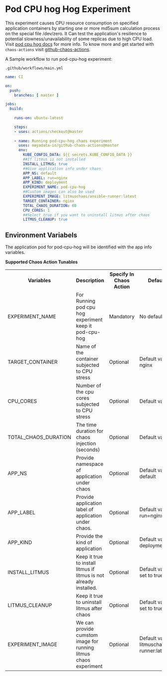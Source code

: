 # Pod CPU hog Hog Experiment

This experiment causes CPU resource consumption on specified application containers by starting one or more md5sum calculation process on the special file /dev/zero. It Can test the application's resilience to potential slowness/unavailability of some replicas due to high CPU load. Visit <a href="https://docs.litmuschaos.io/docs/pod-cpu-hog/">pod cpu hog docs</a> for more info. To know more and get started with `chaos-actions` visit <a href="https://github.com/mayadata-io/github-chaos-actions/blob/master/README.md">github-chaos-actions</a>. 


A Sample workflow to run pod-cpu-hog experiment:

`.github/workflows/main.yml`

```yaml
name: CI

on:
  push:
    branches: [ master ]

jobs:
  build:
    
    runs-on: ubuntu-latest

    steps:
    - uses: actions/checkout@master
      
    - name: Running pod-cpu-hog chaos experiment
      uses: mayadata-io/github-chaos-actions@master
      env:
        KUBE_CONFIG_DATA: ${{ secrets.KUBE_CONFIG_DATA }}
        ##If litmus is not installed
        INSTALL_LITMUS: true
        ##Give application info under chaos
        APP_NS: default
        APP_LABEL: run=nginx
        APP_KIND: deployment
        EXPERIMENT_NAME: pod-cpu-hog
        ##Custom images can also be used
        EXPERIMENT_IMAGE: litmuschaos/ansible-runner:latest        
        TARGET_CONTAINER: nginx
        TOTAL_CHAOS_DURATION: 60
        CPU_CORES: 1
        ##Select true if you want to uninstall litmus after chaos
        LITMUS_CLEANUP: true        
```

## Environment Variabels

The application pod for pod-cpu-hog will be identified with the app info variables.

**Supported Chaos Action Tunables**

<table>
  <tr>
    <th> Variables </th>
    <th> Description </th>
    <th> Specify In Chaos Action </th>
    <th> Default Value </th>
  </tr>
  <tr> 
    <td> EXPERIMENT_NAME </td>
    <td> For Running pod cpu hog experiment keep it pod-cpu-hog</td>
    <td> Mandatory </td>
    <td> No default value </td>
  </tr>
    <tr> 
    <td> TARGET_CONTAINER </td>
    <td> Name of the container subjected to CPU stress </td>
    <td> Optional </td>
    <td> Default value is nginx</td>
  </tr>
  <tr> 
    <td> CPU_CORES </td>
    <td> Number of the cpu cores subjected to CPU stress </td>
    <td> Optional </td>
    <td> Default value is 1</td>
  </tr>
  <tr> 
    <td> TOTAL_CHAOS_DURATION </td>
    <td> The time duration for chaos injection (seconds) </td>
    <td> Optional </td>
    <td> Default value is 60s </td>
  </tr>  
  <tr> 
    <td> APP_NS </td>
    <td> Provide namespace of application under chaos </td>
    <td> Optional </td>
    <td> Default value is default</td>
  </tr>
  <tr>
    <td> APP_LABEL  </td>
    <td> Provide application label of application under chaos. </td>
    <td> Optional </td>
    <td> Default value is run=nginx </td>
  </tr>
  <tr>
    <td> APP_KIND </td>
    <td> Provide the kind of application   </td>
    <td> Optional  </td>
    <td> Default value is deployment </td>
  </tr>
  <tr>
    <td> INSTALL_LITMUS </td>
    <td> Keep it true to install litmus if litmus is not already installed.</td>
    <td> Optional </td>
    <td> Default value is not set to true </td>
  </tr>
  <tr>
    <td> LITMUS_CLEANUP </td>
    <td> Keep it true to uninstall litmus after chaos </td>
    <td> Optional </td>
    <td> Default value is not set to true </td>
  </tr>
  <tr>
    <td> EXPERIMENT_IMAGE </td>
    <td>We can provide cumstom image for running litmus chaos experiment </td>
    <td> Optional </td>
    <td> Default value is litmuschaos/ansible-runner:latest </td>
  </tr>
</table>